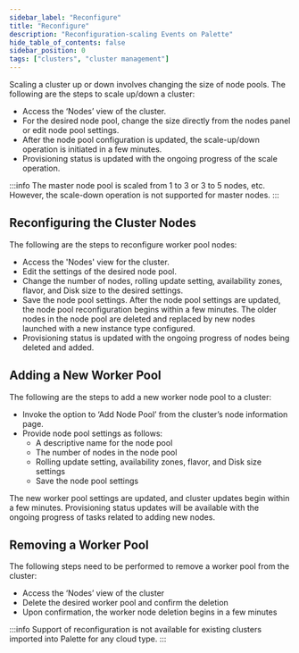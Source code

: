 ```yaml
---
sidebar_label: "Reconfigure"
title: "Reconfigure"
description: "Reconfiguration-scaling Events on Palette"
hide_table_of_contents: false
sidebar_position: 0
tags: ["clusters", "cluster management"]
---
```


Scaling a cluster up or down involves changing the size of node pools. The following are the steps to scale up/down a
cluster:

- Access the ‘Nodes’ view of the cluster.
- For the desired node pool, change the size directly from the nodes panel or edit node pool settings.
- After the node pool configuration is updated, the scale-up/down operation is initiated in a few minutes.
- Provisioning status is updated with the ongoing progress of the scale operation.

:::info The master node pool is scaled from 1 to 3 or 3 to 5 nodes, etc. However, the scale-down operation is not
supported for master nodes. :::

## Reconfiguring the Cluster Nodes

The following are the steps to reconfigure worker pool nodes:

- Access the 'Nodes' view for the cluster.
- Edit the settings of the desired node pool.
- Change the number of nodes, rolling update setting, availability zones, flavor, and Disk size to the desired settings.
- Save the node pool settings. After the node pool settings are updated, the node pool reconfiguration begins within a
  few minutes. The older nodes in the node pool are deleted and replaced by new nodes launched with a new instance type
  configured.
- Provisioning status is updated with the ongoing progress of nodes being deleted and added.

## Adding a New Worker Pool

The following are the steps to add a new worker node pool to a cluster:

- Invoke the option to ‘Add Node Pool’ from the cluster’s node information page.
- Provide node pool settings as follows:
  - A descriptive name for the node pool
  - The number of nodes in the node pool
  - Rolling update setting, availability zones, flavor, and Disk size settings
  - Save the node pool settings

The new worker pool settings are updated, and cluster updates begin within a few minutes. Provisioning status updates
will be available with the ongoing progress of tasks related to adding new nodes.

## Removing a Worker Pool

The following steps need to be performed to remove a worker pool from the cluster:

- Access the ‘Nodes’ view of the cluster
- Delete the desired worker pool and confirm the deletion
- Upon confirmation, the worker node deletion begins in a few minutes

:::info Support of reconfiguration is not available for existing clusters imported into Palette for any cloud type. :::
